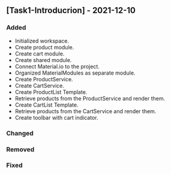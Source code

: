 ## [Task1-Introducrion] - 2021-12-10
### Added
- Initialized workspace.
- Create product module.
- Create cart module.
- Create shared module.
- Connect Material.io to the project.
- Organized MaterialModules as separate module.
- Create ProductService.
- Create CartService.
- Create ProductList Template.
- Retrieve products from the ProductService and render them.
- Create CartList Template.
- Retrieve products from the CartService and render them.
- Create toolbar with cart indicator.

### Changed

### Removed

### Fixed
